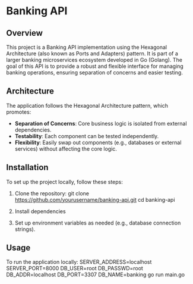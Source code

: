 # Banking API

## Overview

This project is a Banking API implementation using the Hexagonal Architecture (also known as Ports and Adapters) pattern. It is part of a larger banking microservices ecosystem developed in Go (Golang). The goal of this API is to provide a robust and flexible interface for managing banking operations, ensuring separation of concerns and easier testing.

## Architecture

The application follows the Hexagonal Architecture pattern, which promotes:

- **Separation of Concerns**: Core business logic is isolated from external dependencies.
- **Testability**: Each component can be tested independently.
- **Flexibility**: Easily swap out components (e.g., databases or external services) without affecting the core logic.

## Installation

To set up the project locally, follow these steps:

1. Clone the repository:
git clone https://github.com/yourusername/banking-api.git
cd banking-api

2. Install dependencies

3. Set up environment variables as needed (e.g., database connection strings).

## Usage
To run the application locally:
SERVER_ADDRESS=localhost SERVER_PORT=8000 DB_USER=root DB_PASSWD=root DB_ADDR=localhost DB_PORT=3307 DB_NAME=banking go run main.go

